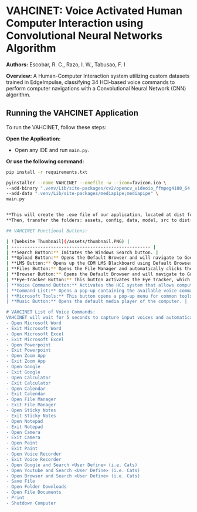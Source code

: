 # VAHCINET: Voice Activated Human Computer Interaction using Convolutional Neural Networks Algorithm
**Authors:** Escobar, R. C., Razo, I. W., Tabusao, F. I

**Overview:** A Human-Computer Interaction system utilizing custom datasets trained in EdgeImpulse, classifying 34 HCI-based voice commands to perform computer navigations with a Convolutional Neural Network (CNN) algorithm.

## Running the VAHCINET Application

To run the VAHCINET, follow these steps:

**Open the Application:**
   - Open any IDE and run `main.py`.

   **Or use the following command:**

   ```bash
   pip install -r requirements.txt

   pyinstaller --name VAHCINET --onefile -w --icon=favicon.ico \
   --add-binary ".venv/Lib/site-packages/cv2/opencv_videoio_ffmpeg4100_64.dll;cv2" \
   --add-data ".venv/Lib/site-packages/mediapipe;mediapipe" \
   main.py

   
**This will create the .exe file of our application, located at dist folder.**
**Then, transfer the folders: assets, config, data, model, src to dist(Will replace this with an MSI installer)**

## VAHCINET Functional Buttons:

| ![Website Thumbnail](/assets/thumbnail.PNG) | 
| ----------------------------------------------------- |
| **Search Button:** Imitates the Windows Search button. |
| **Upload Button:** Opens the Default Browser and will navigate to Google Drive. |
| **LMS Button:** Opens up the CDM LMS Blackboard using Default Browser. |
| **Files Button:** Opens the File Manager and automatically clicks the search panel. |
| **Browser Button:** Opens the Default Browser and will navigate to Google. |
| **Eye-tracker Button:** This button activates the Eye tracker, which allows manual control of the mouse cursor using the user's eye and head movements. |
| **Voice Command Button:** Activates the HCI system that allows computer navigation using voice inputs. |
| **Command List:** Opens a pop-up containing the available voice commands the application can perform. |
| **Microsoft Tools:** This button opens a pop-up menu for common tools for students. |
| **Music Button:** Opens the default media player of the computer. |

# VAHCINET List of Voice Commands:
VAHCINET will wait for 5 seconds to capture input voices and automatically navigates the computer based on the voice command.
 - Open Microsoft Word
 - Exit Microsoft Word
 - Open Microsoft Excel
 - Exit Microsoft Excel
 - Open Powerpoint
 - Exit Powerpoint
 - Open Zoom App
 - Exit Zoom App
 - Open Google
 - Exit Google
 - Open Calculator
 - Exit Calculator
 - Open Calendar
 - Exit Calendar
 - Open File Manager
 - Exit File Manager
 - Open Sticky Notes
 - Exit Sticky Notes
 - Open Notepad
 - Exit Notepad
 - Open Camera
 - Exit Camera
 - Open Paint
 - Exit Paint
 - Open Voice Recorder
 - Exit Voice Recorder
 - Open Google and Search <User Define> (i.e. Cats)
 - Open Youtube and Search <User Define> (i.e. Cats)
 - Open Browser and Search <User Define> (i.e. Cats)
 - Save File
 - Open Folder Downloads
 - Open File Documents
 - Print 
 - Shutdown Computer


